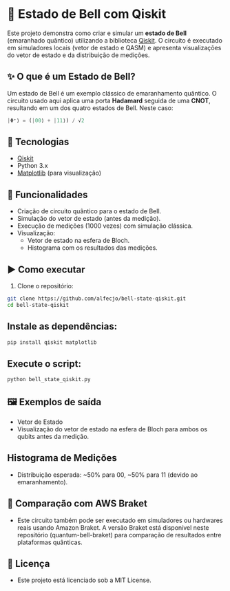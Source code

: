 # 🧠 Estado de Bell com Qiskit

Este projeto demonstra como criar e simular um **estado de Bell** (emaranhado quântico) utilizando a biblioteca [Qiskit](https://qiskit.org/). O circuito é executado em simuladores locais (vetor de estado e QASM) e apresenta visualizações do vetor de estado e da distribuição de medições.

## ✨ O que é um Estado de Bell?

Um estado de Bell é um exemplo clássico de emaranhamento quântico. O circuito usado aqui aplica uma porta **Hadamard** seguida de uma **CNOT**, resultando em um dos quatro estados de Bell. Neste caso:

```python
|Φ⁺⟩ = (|00⟩ + |11⟩) / √2
```

## 🔧 Tecnologias

- [Qiskit](https://qiskit.org/)
- Python 3.x
- [Matplotlib](https://matplotlib.org/) (para visualização)

## 🧪 Funcionalidades

- Criação de circuito quântico para o estado de Bell.
- Simulação do vetor de estado (antes da medição).
- Execução de medições (1000 vezes) com simulação clássica.
- Visualização:
  - Vetor de estado na esfera de Bloch.
  - Histograma com os resultados das medições.

## ▶️ Como executar

1. Clone o repositório:

```bash
git clone https://github.com/alfecjo/bell-state-qiskit.git
cd bell-state-qiskit
```

## Instale as dependências:

```python
pip install qiskit matplotlib
```

## Execute o script:
```python
python bell_state_qiskit.py
```

## 🖼️ Exemplos de saída

- Vetor de Estado
- Visualização do vetor de estado na esfera de Bloch para ambos os qubits antes da medição.

## Histograma de Medições

- Distribuição esperada: ~50% para 00, ~50% para 11 (devido ao emaranhamento).

## 🔁 Comparação com AWS Braket
- Este circuito também pode ser executado em simuladores ou hardwares reais usando Amazon Braket. A versão Braket está disponível neste repositório (quantum-bell-braket) para comparação de resultados entre plataformas quânticas.

## 📄 Licença
- Este projeto está licenciado sob a MIT License.